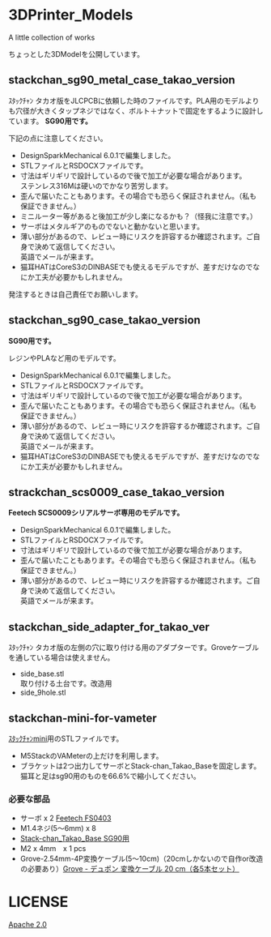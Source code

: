 # 3DPrinter_Models
 A little collection of works

ちょっとした3DModelを公開しています。


## stackchan_sg90_metal_case_takao_version

ｽﾀｯｸﾁｬﾝ タカオ版をJLCPCBに依頼した時のファイルです。PLA用のモデルよりも穴径が大きくタップネジではなく、ボルト＋ナットで固定をするように設計しています。
**SG90用です。**

下記の点に注意してください。

- DesignSparkMechanical 6.0.1で編集しました。
- STLファイルとRSDOCXファイルです。
- 寸法はギリギリで設計しているので後で加工が必要な場合があります。<br>ステンレス316Mは硬いのでかなり苦労します。
- 歪んで届いたこともあります。その場合でも恐らく保証されません。（私も保証できません。）
- ミニルーター等があると後加工が少し楽になるかも？（怪我に注意です。）
- サーボはメタルギアのものでないと動かないと思います。
- 薄い部分があるので、レビュー時にリスクを許容するか確認されます。ご自身で決めて返信してください。<br>英語でメールが来ます。
- 猫耳HATはCoreS3のDINBASEでも使えるモデルですが、差すだけなのでなにか工夫が必要かもしれません。

発注するときは自己責任でお願いします。


## stackchan_sg90_case_takao_version

**SG90用です。**

レジンやPLAなど用のモデルです。

- DesignSparkMechanical 6.0.1で編集しました。
- STLファイルとRSDOCXファイルです。
- 寸法はギリギリで設計しているので後で加工が必要な場合があります。
- 歪んで届いたこともあります。その場合でも恐らく保証されません。（私も保証できません。）
- 薄い部分があるので、レビュー時にリスクを許容するか確認されます。ご自身で決めて返信してください。<br>英語でメールが来ます。
- 猫耳HATはCoreS3のDINBASEでも使えるモデルですが、差すだけなのでなにか工夫が必要かもしれません。

## strackchan_scs0009_case_takao_version

**Feetech SCS0009シリアルサーボ専用のモデルです。**

- DesignSparkMechanical 6.0.1で編集しました。
- STLファイルとRSDOCXファイルです。
- 寸法はギリギリで設計しているので後で加工が必要な場合があります。
- 歪んで届いたこともあります。その場合でも恐らく保証されません。（私も保証できません。）
- 薄い部分があるので、レビュー時にリスクを許容するか確認されます。ご自身で決めて返信してください。<br>英語でメールが来ます。

## stackchan_side_adapter_for_takao_ver

ｽﾀｯｸﾁｬﾝ タカオ版の左側の穴に取り付ける用のアダプターです。Groveケーブルを通している場合は使えません。

- side_base.stl<br>取り付ける土台です。改造用
- side_9hole.stl<br>

## stackchan-mini-for-vameter

[ｽﾀｯｸﾁｬﾝmini](https://x.com/mongonta555/status/1800142036345188758)用のSTLファイルです。
- M5StackのVAMeterの上だけを利用します。
- ブラケットは2つ出力してサーボとStack-chan_Takao_Baseを固定します。
猫耳と足はsg90用のものを66.6%で縮小してください。

### 必要な部品
- サーボ x 2 [Feetech FS0403](https://akizukidenshi.com/catalog/g/g114805/)
- M1.4ネジ(5～6mm) x 8
- [Stack-chan_Takao_Base SG90用](https://www.switch-science.com/products/8905)
- M2 x 4mm　x 1 pcs
- Grove-2.54mm-4P変換ケーブル(5～10cm)（20cmしかないので自作or改造の必要あり）[Grove - デュポン 変換ケーブル 20 cm（各5本セット）](https://www.switch-science.com/products/8305)


# LICENSE

[Apache 2.0](https://github.com/mongonta0716/3DPrinter_Models/blob/master/LICENSE)
